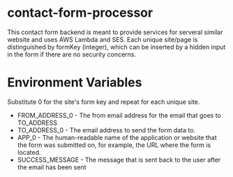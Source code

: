# contact-form-processor

This contact form backend is meant to provide services for serveral similar website and uses AWS Lambda and SES. Each unique site/page is distinguished by formKey (integer), which can be inserted by a hidden input in the form <input id="formKey" name="formKey" type="hidden" value="FORM-KEY-HERE"> if there are no security concerns.

# Environment Variables
Substitute 0 for the site's form key and repeat for each unique site.
* FROM_ADDRESS_0 - The from email address for the email that goes to TO_ADDRESS
* TO_ADDRESS_0 - The email address to send the form data to.
* APP_0 - The human-readable name of the application or website that the form was submitted on, for example, the URL where the form is located.
* SUCCESS_MESSAGE - The message that is sent back to the user after the email has been sent
